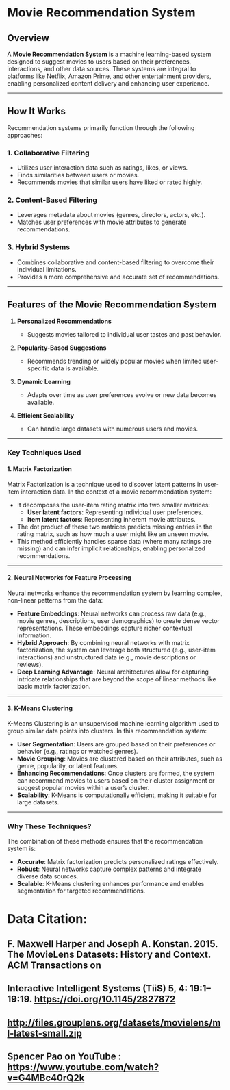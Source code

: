 # Movie Recommendation System

## Overview

A **Movie Recommendation System** is a machine learning-based system designed to suggest movies to users based on their preferences, interactions, and other data sources. These systems are integral to platforms like Netflix, Amazon Prime, and other entertainment providers, enabling personalized content delivery and enhancing user experience.

---

## How It Works

Recommendation systems primarily function through the following approaches:

### 1. **Collaborative Filtering**
   - Utilizes user interaction data such as ratings, likes, or views.
   - Finds similarities between users or movies.
   - Recommends movies that similar users have liked or rated highly.

### 2. **Content-Based Filtering**
   - Leverages metadata about movies (genres, directors, actors, etc.).
   - Matches user preferences with movie attributes to generate recommendations.

### 3. **Hybrid Systems**
   - Combines collaborative and content-based filtering to overcome their individual limitations.
   - Provides a more comprehensive and accurate set of recommendations.

---

## Features of the Movie Recommendation System

1. **Personalized Recommendations**
   - Suggests movies tailored to individual user tastes and past behavior.

2. **Popularity-Based Suggestions**
   - Recommends trending or widely popular movies when limited user-specific data is available.

3. **Dynamic Learning**
   - Adapts over time as user preferences evolve or new data becomes available.

4. **Efficient Scalability**
   - Can handle large datasets with numerous users and movies.

---

### Key Techniques Used

#### 1. **Matrix Factorization**
Matrix Factorization is a technique used to discover latent patterns in user-item interaction data. In the context of a movie recommendation system:
- It decomposes the user-item rating matrix into two smaller matrices:
  - **User latent factors**: Representing individual user preferences.
  - **Item latent factors**: Representing inherent movie attributes.
- The dot product of these two matrices predicts missing entries in the rating matrix, such as how much a user might like an unseen movie.
- This method efficiently handles sparse data (where many ratings are missing) and can infer implicit relationships, enabling personalized recommendations.

---

#### 2. **Neural Networks for Feature Processing**
Neural networks enhance the recommendation system by learning complex, non-linear patterns from the data:
- **Feature Embeddings**: Neural networks can process raw data (e.g., movie genres, descriptions, user demographics) to create dense vector representations. These embeddings capture richer contextual information.
- **Hybrid Approach**: By combining neural networks with matrix factorization, the system can leverage both structured (e.g., user-item interactions) and unstructured data (e.g., movie descriptions or reviews).
- **Deep Learning Advantage**: Neural architectures allow for capturing intricate relationships that are beyond the scope of linear methods like basic matrix factorization.

---

#### 3. **K-Means Clustering**
K-Means Clustering is an unsupervised machine learning algorithm used to group similar data points into clusters. In this recommendation system:
- **User Segmentation**: Users are grouped based on their preferences or behavior (e.g., ratings or watched genres).
- **Movie Grouping**: Movies are clustered based on their attributes, such as genre, popularity, or latent features.
- **Enhancing Recommendations**: Once clusters are formed, the system can recommend movies to users based on their cluster assignment or suggest popular movies within a user’s cluster.
- **Scalability**: K-Means is computationally efficient, making it suitable for large datasets.

---

### Why These Techniques?
The combination of these methods ensures that the recommendation system is:
- **Accurate**: Matrix factorization predicts personalized ratings effectively.
- **Robust**: Neural networks capture complex patterns and integrate diverse data sources.
- **Scalable**: K-Means clustering enhances performance and enables segmentation for targeted recommendations.

# Data Citation:
## F. Maxwell Harper and Joseph A. Konstan. 2015. The MovieLens Datasets: History and Context. ACM Transactions on
## Interactive Intelligent Systems (TiiS) 5, 4: 19:1–19:19. <https://doi.org/10.1145/2827872>
## http://files.grouplens.org/datasets/movielens/ml-latest-small.zip

## Spencer Pao on YouTube : https://www.youtube.com/watch?v=G4MBc40rQ2k